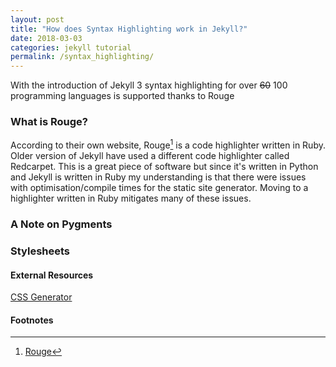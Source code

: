 ```yaml
---
layout: post
title: "How does Syntax Highlighting work in Jekyll?"
date: 2018-03-03
categories: jekyll tutorial
permalink: /syntax_highlighting/
---
```


With the introduction of Jekyll 3 syntax highlighting for over ~~60~~ 100 programming languages is supported thanks to Rouge

### What is Rouge?
According to their own website, Rouge[^Rouge] is a code highlighter written in Ruby. Older version of Jekyll have used a different code highlighter called Redcarpet. This is a great piece of software but since it's written in Python and Jekyll is written in Ruby my understanding is that there were issues with optimisation/compile times for the static site generator. Moving to a highlighter written in Ruby mitigates many of these issues. 


### A Note on Pygments

### Stylesheets


#### External Resources

[CSS Generator](http://jwarby.github.io/jekyll-pygments-themes/languages/javascript.html)

#### Footnotes

[^Rouge]: [Rouge](http://rouge.jneen.net/)